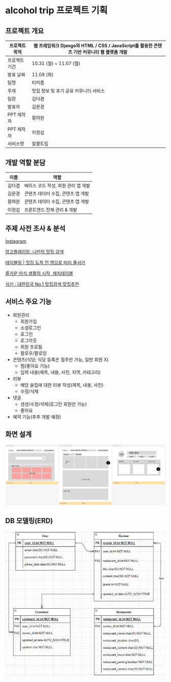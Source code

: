 # alcohol trip 프로젝트 기획

## 프로젝트 개요

| 프로젝트 목적 | 웹 프레임워크 Django와 HTML / CSS / JavaScript를 활용한 콘텐츠 기반 커뮤니티 웹 플랫폼 개발 |
| --- | --- |
| 프로젝트 기간 | 10.31 (월) ~ 11.07 (월) |
| 발표 날짜 | 11.08 (화) |
| 팀명 | 티미름 |
| 주제 | 맛집 정보 및 후기 공유 커뮤니티 서비스 |
| 팀장 | 김다겸 |
| 발표자 | 김문경 |
| PPT 제작자 | 황여원 |
| PPT 제작자 | 이정섭 |
| 서비스명 | 알콜트립 |

## 개발 역할 분담

| 이름 | 역할 |
| --- | --- |
| 김다겸 | 베이스 코드 작성, 회원 관리 앱 개발 |
| 김문경 | 콘텐츠 데이터 수집, 콘텐츠 앱 개발 |
| 황여원 | 콘텐츠 데이터 수집, 콘텐츠 앱 개발 |
| 이정섭 | 프론트엔드 전체 관리 & 개발 |

## 주제 사전 조사 & 분석
[Instagram](https://www.instagram.com/)

[망고플레이트: 나만의 맛집 검색](https://www.mangoplate.com/)

[테이블링 | 맛집 도착 전 앱으로 미리 줄서기](https://www.tabling.co.kr/)

[즐거운 미식 생활의 시작, 캐치테이블](https://app.catchtable.co.kr/)

[식신 : 대한민국 No.1 맛집검색,맛집추천](https://www.siksinhot.com/)

## 서비스 주요 기능
- 회원관리
    - 회원가입
    - 소셜로그인
    - 로그인
    - 로그아웃
    - 회원 프로필
    - 팔로우/팔로잉
- 콘텐츠(식당; 식당 등록은 점주만 가능, 일반 회원 X)
    - 찜(좋아요 기능)
    - 입력 내용(제목, 내용, 사진, 지역, 카테고리)
- 리뷰
    - 해당 술집에 대한 리뷰 작성(제목, 내용, 사진)
    - 수정/삭제
- 댓글
    - 생성/수정/삭제(로그인 회원만 가능)
    - 좋아요
- 예약 기능(추후 개발 예정)

## 화면 설계

![figma](./1_alcohol_trip.assets/figma.PNG)

## DB 모델링(ERD)
![erdcloud](./1_alcohol_trip.assets/erd.PNG)